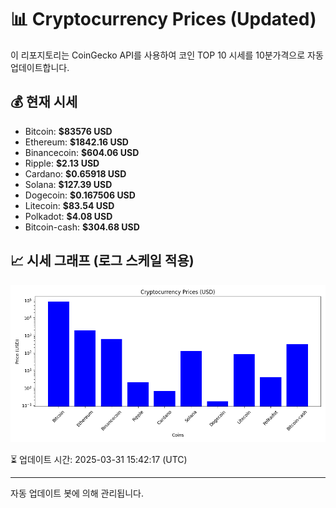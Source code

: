 
# 📊 Cryptocurrency Prices (Updated)

이 리포지토리는 CoinGecko API를 사용하여 코인 TOP 10 시세를 10분가격으로 자동 업데이트합니다.

## 💰 현재 시세
- Bitcoin: **$83576 USD**
- Ethereum: **$1842.16 USD**
- Binancecoin: **$604.06 USD**
- Ripple: **$2.13 USD**
- Cardano: **$0.65918 USD**
- Solana: **$127.39 USD**
- Dogecoin: **$0.167506 USD**
- Litecoin: **$83.54 USD**
- Polkadot: **$4.08 USD**
- Bitcoin-cash: **$304.68 USD**

## 📈 시세 그래프 (로그 스케일 적용)
![Crypto Prices](crypto_prices.png)

⏳ 업데이트 시간: 2025-03-31 15:42:17 (UTC)

---
자동 업데이트 봇에 의해 관리됩니다.
